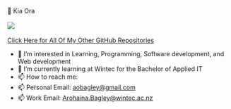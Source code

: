 👋 Kia Ora <br><br>
<img align="center" src="https://github-readme-stats.vercel.app/api/top-langs/?username=Arohaina"/> <br><br>
[Click Here for All Of My Other GitHub Repositories](https://github.com/Arohaina?tab=repositories&q=&type=&language=&sort=)

- 👀 I’m interested in Learning, Programming, Software development, and Web development
- 🌱 I’m currently learning at Wintec for the Bachelor of Applied IT
- 📫 How to reach me:
- 📫 Personal Email: aobagley@gmail.com
- 📫 Work Email: Arohaina.Bagley@wintec.ac.nz



